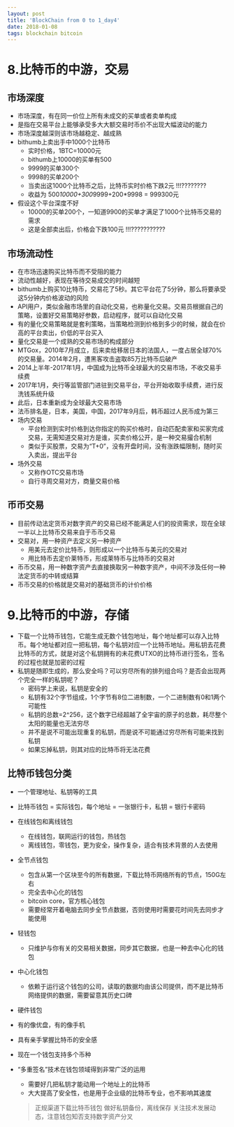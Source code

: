 ```yaml
---
layout: post
title: 'BlockChain from 0 to 1_day4'
date: 2018-01-08
tags: blockchain bitcoin
---
```

# 8.比特币的中游，交易

## 市场深度
* 市场深度，有在同一价位上所有未成交的买单或者卖单构成
* 是指在交易平台上能够承受多大大额交易时币价不出现大幅波动的能力
* 市场深度越深则该市场越稳定、越成熟
* bithumb上卖出手中1000个比特币
	* 实时价格，1BTC=10000元
  * bithumb上10000的买单有500
  * 9999的买单300个
  * 9998的买单200个
  * 当卖出这1000个比特币之后，比特币实时价格下跌2元 !!!????????
  * 收益为 500*10000+300*9999+200*9998 = 999300元
* 假设这个平台深度不好
	* 10000的买单200个，一知道9900的买单才满足了1000个比特币交易的需求
  * 这是全部卖出后，价格会下跌100元 !!!???????????

## 市场流动性

* 在市场迅速购买比特币而不受阻的能力
* 流动性越好，表现在等待交易成交的时间越短
* bithumb上购买10比特币，交易花了5秒。其它平台花了5分钟，那么将要承受这5分钟内价格波动的风险
* API用户，类似金融市场里的自动化交易，也称量化交易。交易员根据自己的策略，设置好交易策略好参数，启动程序，就可以自动化交易
* 有的量化交易策略就是套利策略，当策略检测到价格到多少的时候，就会在价高的平台卖出，价低的平台买入
* 量化交易是一个成熟的交易市场的构成部分
* MTGox，2010年7月成立，后来卖给移居日本的法国人，一度占居全球70%的交易量。2014年2月，遭黑客攻击盗取85万比特币后破产
* 2014上半年-2017年1月，中国成为比特币全球最大的交易市场，不收交易手续费
* 2017年1月，央行等监管部门进驻到交易平台，平台开始收取手续费，进行反洗钱系统升级
* 此后，日本重新成为全球最大交易市场
* 法币排名是，日本，美国，中国，2017年9月后，韩币超过人民币成为第三
* 场内交易
	* 平台检测到实时价格到达你指定的购买价格时，自动匹配卖家和买家完成交易，无需知道交易对方是谁，买卖价格公开，是一种交易撮合机制
  * 类似于买股票，交易为“T+0”，没有开盘时间，没有涨跌幅限制，随时买入卖出，提出平台
* 场外交易
	* 又称作OTC交易市场
  * 自行寻周交易对方，商量交易价格

## 币币交易

* 目前传动法定货币对数字资产的交易已经不能满足人们的投资需求，现在全球一半以上比特币交易来自于币币交易
* 交易对，用一种资产去定义另一种资产
	* 用美元去定价比特币，则形成以一个比特币与美元的交易对
  * 用比特币去定价莱特币，形成莱特币与比特币的交易对
* 币币交易，用一种数字资产去直接换取另一种数字资产，中间不涉及任何一种法定货币的中转或结算
* 币币交易的价格就是交易对的基础货币的计价价格

# 9.比特币的中游，存储

* 下载一个比特币钱包，它能生成无数个钱包地址，每个地址都可以存入比特币。每个地址都对应一把私钥，每个私钥对应一个比特币地址。用私钥去花费比特币的方式，就是对这个私钥拥有的未花费UTXO的比特币进行签名，签名的过程也就是加密的过程
* 私钥是随即生成的，那么安全吗？可以穷尽所有的排列组合吗？是否会出现两个完全一样的私钥呢？
	* 密码学上来说，私钥是安全的
  * 私钥有32个字节组成，1个字节有8位二进制数，一个二进制数有0和1两个可能性
  * 私钥的总数=2^256，这个数字已经超越了全宇宙的原子的总数，耗尽整个太阳的能量也无法穷尽
  * 并不是说不可能出现重复的私钥，而是说不可能通过穷尽所有可能来找到私钥
  * 如果忘掉私钥，则其对应的比特币将无法花费

## 比特币钱包分类

* 一个管理地址、私钥等的工具
* 比特币钱包 = 实际钱包，每个地址 = 一张银行卡，私钥 = 银行卡密码
* 在线钱包和离线钱包
	* 在线钱包，联网运行的钱包，热钱包
  * 离线钱包，零钱包，更为安全，操作复杂，适合有技术背景的人去使用
* 全节点钱包
  * 包含从第一个区块至今的所有数据，下载比特币网络所有的节点，150G左右
  * 完全去中心化的钱包
  * bitcoin core，官方核心钱包
  * 需要经常开着电脑去同步全节点数据，否则使用时需要花时间先去同步才能使用
*  轻钱包
	* 只维护与你有关的交易相关数据，同步其它数据，也是一种去中心化的钱包
*  中心化钱包
	* 依赖于运行这个钱包的公司，读取的数据均由该公司提供，而不是比特币网络提供的数据，需要留意其历史口碑
*  硬件钱包
  * 有的像优盘，有的像手机
  * 具有亲手掌握比特币的安全感
* 现在一个钱包支持多个币种
* “多重签名”技术在钱包领域得到非常广泛的运用
	* 需要好几把私钥才能动用一个地址上的比特币
	* 大大提高了安全性，也是用于企业级的比特币专业，也不影响其速度

  > 正规渠道下载比特币钱包
  > 做好私钥备份，离线保存
  > 关注技术发展动态，注意钱包知否支持数字资产分叉
